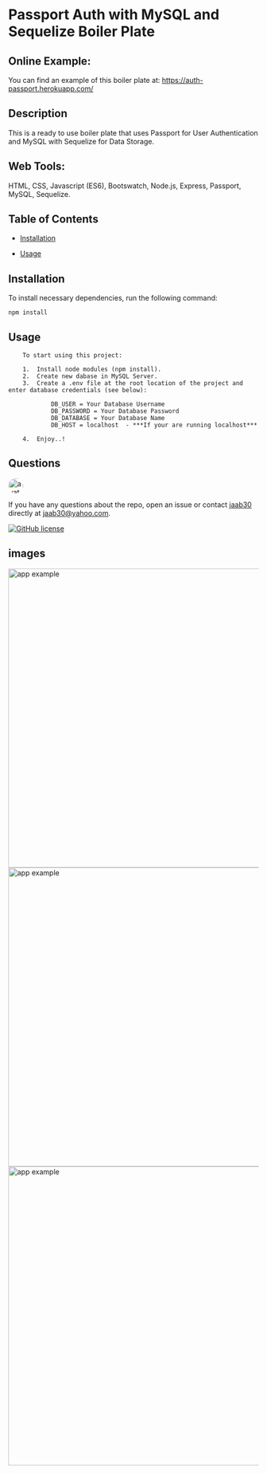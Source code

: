 
# Passport Auth with MySQL and Sequelize Boiler Plate

## Online Example:

You can find an example of this boiler plate at: https://auth-passport.herokuapp.com/

## Description

This is a ready to use boiler plate that uses Passport for User Authentication and MySQL with Sequelize for Data Storage.

## Web Tools:

HTML, CSS, Javascript (ES6), Bootswatch, Node.js, Express, Passport, MySQL, Sequelize.

## Table of Contents 

* [Installation](#installation)

* [Usage](#usage)



## Installation

To install necessary dependencies, run the following command:

```
npm install
```

## Usage
``` 
    To start using this project: 

    1.  Install node modules (npm install). 
    2.  Create new dabase in MySQL Server. 
    3.  Create a .env file at the root location of the project and enter database credentials (see below):
    
            DB_USER = Your Database Username
            DB_PASSWORD = Your Database Password
            DB_DATABASE = Your Database Name
            DB_HOST = localhost  - ***If your are running localhost***

    4.  Enjoy..!
``` 


## Questions

<img src="https://avatars0.githubusercontent.com/u/40499942?v=4" alt="avatar" style="border-radius: 16px" width="30" />

If you have any questions about the repo, open an issue or contact [jaab30](https://github.com/jaab30) directly at jaab30@yahoo.com.

[![GitHub license](https://img.shields.io/badge/license-MIT-blue.svg)](https://github.com/jaab30/passport_mysql_sequelize_boiler_plate)


## images

<img src="https://user-images.githubusercontent.com/40499942/79766002-661d0e00-82f5-11ea-933f-f8b021c9ab44.jpg" alt="app example" width="600px"/>
<img src="https://user-images.githubusercontent.com/40499942/79766009-687f6800-82f5-11ea-9f9c-e41d4581bc05.jpg" alt="app example" width="600px"/>
<img src="https://user-images.githubusercontent.com/40499942/79766015-69b09500-82f5-11ea-957b-8d7b2505c189.jpg" alt="app example" width="600px"/>


